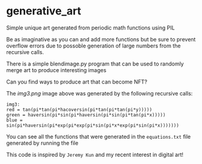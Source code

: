 # generative_art
Simple unique art generated from periodic math functions using PIL

Be as imaginative as you can and add more functions but be sure to prevent overflow errors due to possoble generation of large numbers from the recursive calls.

There is a simple blendimage.py program that can be used to randomly merge art to produce interesting images

Can you find ways to produce art that can become NFT?

The *img3.png* image above was generated by the following recursive calls:

````
img3:
red = tan(pi*tan(pi*hacoversin(pi*tan(pi*tan(pi*y)))))
green = haversin(pi*sin(pi*haversin(pi*sin(pi*tan(pi*x)))))
blue = sin(pi*haversin(pi*exp(pi*exp(pi*sin(pi*x*exp(pi*sin(pi*x)))))))

`````
You can see all the functions that were generated in the ``` equations.txt ``` file generated by running the file

This code is inspired by ```Jeremy Kun``` and my recent interest in digital art!

